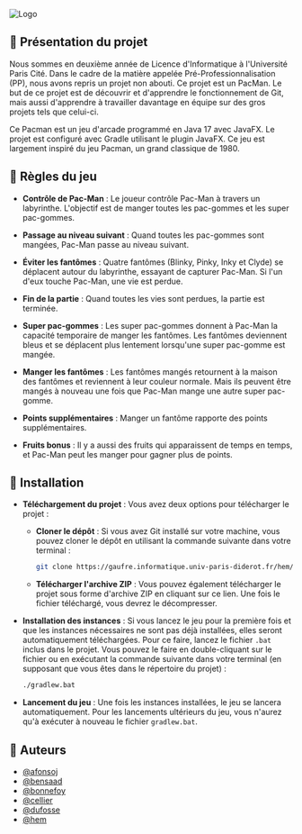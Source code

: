 
![Logo](https://cdn.discordapp.com/attachments/741806766014201896/1159127007095959552/Sans_titre.png?ex=651ec0a6&is=651d6f26&hm=b9bdd826d797136d6d3a438e7861799a7c7a1aaf775fc374a40261ccb15e093e&)

## 📕 Présentation du projet

Nous sommes en deuxième année de Licence d'Informatique à l'Université Paris Cité. Dans le cadre de la matière appelée Pré-Professionnalisation (PP), nous avons repris un projet non abouti. Ce projet est un PacMan. Le but de ce projet est de découvrir et d'apprendre le fonctionnement de Git, mais aussi d'apprendre à travailler davantage en équipe sur des gros projets tels que celui-ci.

Ce Pacman est un jeu d'arcade programmé en Java 17 avec JavaFX. Le projet est configuré avec Gradle utilisant le plugin JavaFX. Ce jeu est largement inspiré du jeu Pacman, un grand classique de 1980.
## 📜 Règles du jeu

- **Contrôle de Pac-Man** : Le joueur contrôle Pac-Man à travers un labyrinthe. L'objectif est de manger toutes les pac-gommes et les super pac-gommes.

- **Passage au niveau suivant** : Quand toutes les pac-gommes sont mangées, Pac-Man passe au niveau suivant.

- **Éviter les fantômes** : Quatre fantômes (Blinky, Pinky, Inky et Clyde) se déplacent autour du labyrinthe, essayant de capturer Pac-Man. Si l'un d'eux touche Pac-Man, une vie est perdue.

- **Fin de la partie** : Quand toutes les vies sont perdues, la partie est terminée.

- **Super pac-gommes** : Les super pac-gommes donnent à Pac-Man la capacité temporaire de manger les fantômes. Les fantômes deviennent bleus et se déplacent plus lentement lorsqu'une super pac-gomme est mangée.

- **Manger les fantômes** : Les fantômes mangés retournent à la maison des fantômes et reviennent à leur couleur normale. Mais ils peuvent être mangés à nouveau une fois que Pac-Man mange une autre super pac-gomme.

- **Points supplémentaires** : Manger un fantôme rapporte des points supplémentaires.

- **Fruits bonus** : Il y a aussi des fruits qui apparaissent de temps en temps, et Pac-Man peut les manger pour gagner plus de points.

## 🔧 Installation

- **Téléchargement du projet** : Vous avez deux options pour télécharger le projet :
    - **Cloner le dépôt** : Si vous avez Git installé sur votre machine, vous pouvez cloner le dépôt en utilisant la commande suivante dans votre terminal :
        ```bash
        git clone https://gaufre.informatique.univ-paris-diderot.fr/hem/pacman.git
        ```
    - **Télécharger l'archive ZIP** : Vous pouvez également télécharger le projet sous forme d'archive ZIP en cliquant sur ce lien. Une fois le fichier téléchargé, vous devrez le décompresser.

- **Installation des instances** : Si vous lancez le jeu pour la première fois et que les instances nécessaires ne sont pas déjà installées, elles seront automatiquement téléchargées. Pour ce faire, lancez le fichier `.bat` inclus dans le projet. Vous pouvez le faire en double-cliquant sur le fichier ou en exécutant la commande suivante dans votre terminal (en supposant que vous êtes dans le répertoire du projet) :
    ```bash
    ./gradlew.bat
    ```

- **Lancement du jeu** : Une fois les instances installées, le jeu se lancera automatiquement. Pour les lancements ultérieurs du jeu, vous n'aurez qu'à exécuter à nouveau le fichier `gradlew.bat`.

## 👦 Auteurs

- [@afonsoj](https://gaufre.informatique.univ-paris-diderot.fr/afonsoj)
- [@bensaad](https://gaufre.informatique.univ-paris-diderot.fr/bensaad)
- [@bonnefoy](https://gaufre.informatique.univ-paris-diderot.fr/bonnefoy)
- [@cellier](https://gaufre.informatique.univ-paris-diderot.fr/cellier)
- [@dufosse](https://gaufre.informatique.univ-paris-diderot.fr/dufosse)
- [@hem](https://gaufre.informatique.univ-paris-diderot.fr/hem)